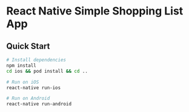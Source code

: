 # React Native Simple Shopping List App

## Quick Start

``` bash
# Install dependencies
npm install
cd ios && pod install && cd ..

# Run on iOS
react-native run-ios

# Run on Android
react-native run-android

```